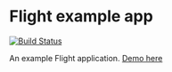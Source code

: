 # Flight example app

[![Build Status](https://travis-ci.org/flightjs/example-app.png?branch=master)](http://travis-ci.org/flightjs/example-app)

An example Flight application. [Demo here](http://flightjs.github.io/example-app/)
